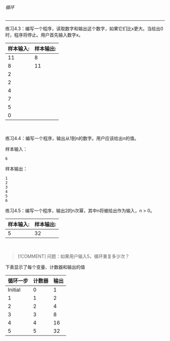 ###### 循环
---

练习4.3：编写一个程序，读取数字和输出这个数字，如果它们比x更大。当给出0时，程序将停止。用户首先输入数字x。

样本输入:|样本输出:
-|-
11|8
8|11
2|
2|
4|
7|
5|
0|

<br>

练习4.4：编写一个程序，输出从1到n的数字。用户应该给出n的值。

样本输入：

```
6
```

样本输出：

```
1
2
3
4
5
6
```


练习4.5：编写一个程序，输出2的n次幂，其中n将被给出作为输入，n > 0。

样本输入:|样本输出:
-|-
5|32

<br>

> [!COMMENT] 问题：如果用户输入5，循环重复多少次？

下表显示了每个变量、计数器和输出的值

循环一步|计数器|输出
-|-|-
Initial|0|1
1|1|2
2|2|4
3|3|8
4|4|16
5|5|32

